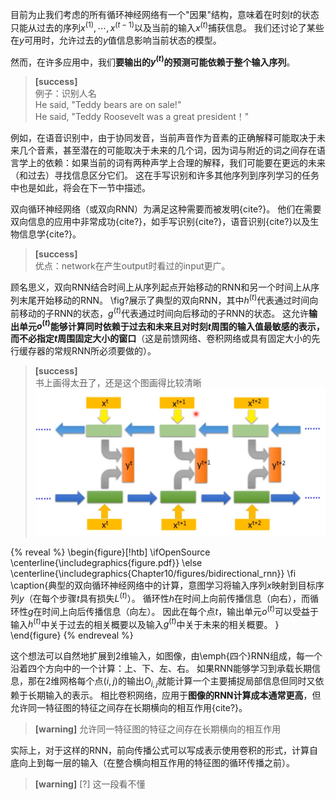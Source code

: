 目前为止我们考虑的所有循环神经网络有一个"因果"结构，意味着在时刻$t$的状态只能从过去的序列$x^{(1)},\cdots,x^{(t-1)}$以及当前的输入$x^{(t)}$捕获信息。
我们还讨论了某些在$y$可用时，允许过去的$y$值信息影响当前状态的模型。

然而，在许多应用中，我们**要输出的$y^{(t)}$的预测可能依赖于整个输入序列**。  
> **[success]**  
例子：识别人名  
He said, "Teddy bears are on sale!"  
He said, "Teddy Roosevelt was a great president！"  

例如，在语音识别中，由于协同发音，当前声音作为音素的正确解释可能取决于未来几个音素，甚至潜在的可能取决于未来的几个词，因为词与附近的词之间存在语言学上的依赖：如果当前的词有两种声学上合理的解释，我们可能要在更远的未来（和过去）寻找信息区分它们。
这在手写识别和许多其他序列到序列学习的任务中也是如此，将会在下一节中描述。

双向循环神经网络（或双向RNN）为满足这种需要而被发明{cite?}。
他们在需要双向信息的应用中非常成功{cite?}，如手写识别{cite?}，语音识别{cite?}以及生物信息学{cite?}。  
> **[success]**  
> 优点：network在产生output时看过的input更广。  

顾名思义，双向RNN结合时间上从序列起点开始移动的RNN和另一个时间上从序列末尾开始移动的RNN。
\fig?展示了典型的双向RNN，其中$h^{(t)}$代表通过时间向前移动的子RNN的状态，$g^{(t)}$代表通过时间向后移动的子RNN的状态。
这允许**输出单元$o^{(t)}$能够计算同时依赖于过去和未来且对时刻$t$周围的输入值最敏感的表示，而不必指定$t$周围固定大小的窗口**（这是前馈网络、卷积网络或具有固定大小的先行缓存器的常规RNN所必须要做的）。

> **[success]**  
> 书上画得太丑了，还是这个图画得比较清晰  
> ![](/assets/images/Chapter10/1.png)  


{% reveal %} 
\begin{figure}[!htb]
\ifOpenSource
\centerline{\includegraphics{figure.pdf}}
\else
\centerline{\includegraphics{Chapter10/figures/bidirectional_rnn}}
\fi
\caption{典型的双向循环神经网络中的计算，意图学习将输入序列$x$映射到目标序列$y$（在每个步骤$t$具有损失$L^{(t)}$）。
循环性$h$在时间上向前传播信息（向右），而循环性$g$在时间上向后传播信息（向左）。
因此在每个点$t$，输出单元$o^{(t)}$可以受益于输入$h^{(t)}$中关于过去的相关概要以及输入$g^{(t)}$中关于未来的相关概要。
}
\end{figure}
{% endreveal %} 

这个想法可以自然地扩展到2维输入，如图像，由\emph{四个}RNN组成，每一个沿着四个方向中的一个计算：上、下、左、右。
如果RNN能够学习到承载长期信息，那在2维网格每个点$(i, j)$的输出$O_{i,j}$就能计算一个主要捕捉局部信息但同时又依赖于长期输入的表示。
相比卷积网络，应用于**图像的RNN计算成本通常更高**，但允许同一特征图的特征之间存在长期横向的相互作用{cite?}。  
> **[warning]** 允许同一特征图的特征之间存在长期横向的相互作用  

实际上，对于这样的RNN，前向传播公式可以写成表示使用卷积的形式，计算自底向上到每一层的输入（在整合横向相互作用的特征图的循环传播之前）。  
> **[warning]** [?] 这一段看不懂   




